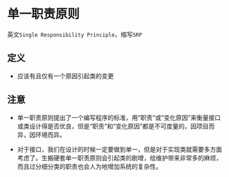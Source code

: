 # 单一职责原则

英文`Single Responsibility Principle`，缩写`SRP`

## 定义

- 应该有且仅有一个原因引起类的变更

## 注意

- 单一职责原则提出了一个编写程序的标准，用“职责”或“变化原因”来衡量接口或类设计得是否优良，但是“职责”和“变化原因”都是不可度量的，因项目而异，因环境而异。

- 对于接口，我们在设计的时候一定要做到单一，但是对于实现类就需要多方面考虑了。生搬硬套单一职责原则会引起类的剧增，给维护带来非常多的麻烦，而且过分细分类的职责也会人为地增加系统的复杂性。
